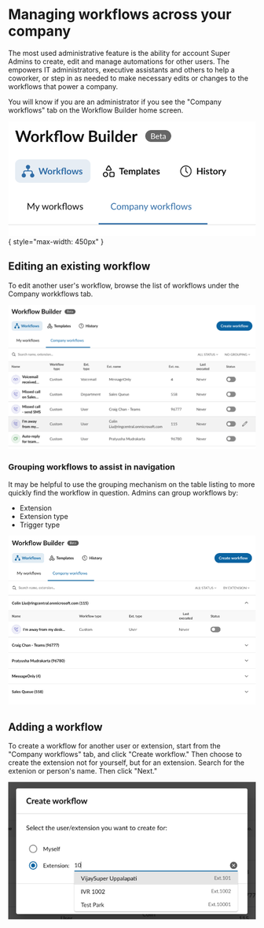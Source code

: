 # Managing workflows across your company

The most used administrative feature is the ability for account Super Admins to create, edit and manage automations for other users. The empowers IT administrators, executive assistants and others to help a coworker, or step in as needed to make necessary edits or changes to the workflows that power a company. 

You will know if you are an administrator if you see the "Company workflows" tab on the Workflow Builder home screen.

![Company workflow tab](../img/company-workflows.png){ style="max-width: 450px" }

## Editing an existing workflow

To edit another user's workflow, browse the list of workflows under the Company workkflows tab. 

![List of a company's workflows](../img/company-workflow-list.png)

### Grouping workflows to assist in navigation

It may be helpful to use the grouping mechanism on the table listing to more quickly find the workflow in question. Admins can group workflows by:

* Extension
* Extension type
* Trigger type

![List of a company's workflows](../img/group-by-extension.png)

## Adding a workflow

To create a workflow for another user or extension, start from the "Company workflows" tab, and click "Create workflow." Then choose to create the extension not for yourself, but for an extension. Search for the extenion or person's name. Then click "Next."

![Adding a workflow for another user](../img/search-user.png)



